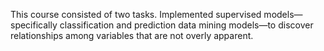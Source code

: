 This course consisted of two tasks. Implemented supervised models—specifically classification and prediction data mining models—to discover
relationships among variables that are not overly apparent.

